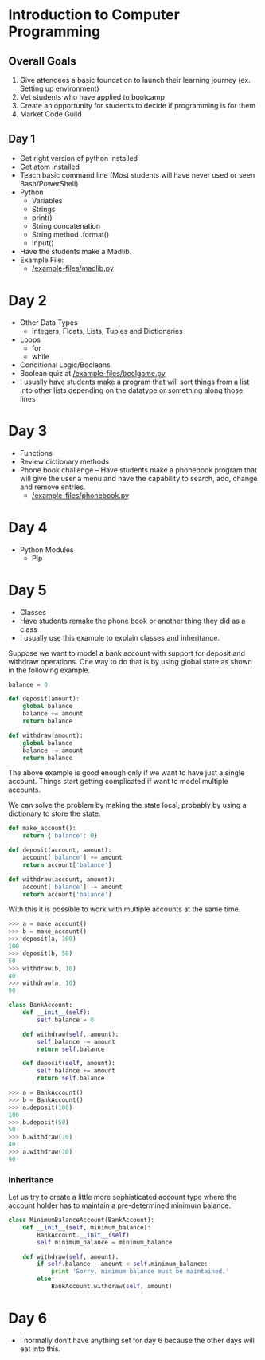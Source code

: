 # Introduction to Computer Programming

## Overall Goals
1.	Give attendees a basic foundation to launch their learning journey (ex. Setting up environment)
2.	Vet students who have applied to bootcamp
3.	Create an opportunity for students to decide if programming is for them
4.	Market Code Guild

## Day 1
 - Get right version of python installed
 - Get atom installed
 - Teach basic command line (Most students will have never used or seen Bash/PowerShell)
 - Python
    * Variables
    * Strings
    * print()
    * String concatenation
    * String method .format()
    * Input()
 - Have the students make a Madlib.
 - Example File:
    * [/example-files/madlib.py](https://github.com/PdxCodeGuild/Intro-to-Computer-Programming/blob/master/example-files/madlib.py)

# Day 2
 - Other Data Types
    * Integers, Floats, Lists, Tuples and Dictionaries
 - Loops
    * for
    * while
 - Conditional Logic/Booleans
 - Boolean quiz at [/example-files/boolgame.py](https://github.com/PdxCodeGuild/Intro-to-Computer-Programming/blob/master/example-files/boolgame.py)
 - I usually have students make a program that will sort things from a list into other lists depending on the datatype or something along those lines

# Day 3
 - Functions
 - Review dictionary methods
 - Phone book challenge – Have students make a phonebook program that will give the user a menu and have the capability to search, add, change and remove entries.
    * [/example-files/phonebook.py](https://github.com/PdxCodeGuild/Intro-to-Computer-Programming/blob/master/example-files/phonebook.py)

# Day 4
 - Python Modules
    * Pip

# Day 5
 - Classes
 - Have students remake the phone book or another thing they did as a class
 - I usually use this example to explain classes and inheritance.

Suppose we want to model a bank account with support for deposit and withdraw operations. One way to do that is by using global state as shown in the following example.
```python
balance = 0

def deposit(amount):
    global balance
    balance += amount
    return balance

def withdraw(amount):
    global balance
    balance -= amount
    return balance
```
The above example is good enough only if we want to have just a single account. Things start getting complicated if want to model multiple accounts.

We can solve the problem by making the state local, probably by using a dictionary to store the state.
```python
def make_account():
    return {'balance': 0}

def deposit(account, amount):
    account['balance'] += amount
    return account['balance']

def withdraw(account, amount):
    account['balance'] -= amount
    return account['balance']
```
With this it is possible to work with multiple accounts at the same time.
```python
>>> a = make_account()
>>> b = make_account()
>>> deposit(a, 100)
100
>>> deposit(b, 50)
50
>>> withdraw(b, 10)
40
>>> withdraw(a, 10)
90
```
```python
class BankAccount:
    def __init__(self):
        self.balance = 0

    def withdraw(self, amount):
        self.balance -= amount
        return self.balance

    def deposit(self, amount):
        self.balance += amount
        return self.balance
```
```python
>>> a = BankAccount()
>>> b = BankAccount()
>>> a.deposit(100)
100
>>> b.deposit(50)
50
>>> b.withdraw(10)
40
>>> a.withdraw(10)
90
```
### Inheritance
Let us try to create a little more sophisticated account type where the account holder has to maintain a pre-determined minimum balance.
```python
class MinimumBalanceAccount(BankAccount):
    def __init__(self, minimum_balance):
        BankAccount.__init__(self)
        self.minimum_balance = minimum_balance

    def withdraw(self, amount):
        if self.balance - amount < self.minimum_balance:
            print 'Sorry, minimum balance must be maintained.'
        else:
            BankAccount.withdraw(self, amount)
```


# Day 6
 - I normally don’t have anything set for day 6 because the other days will eat into this.
 
